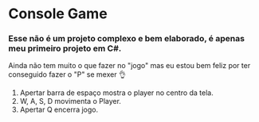 # Console Game

 ### Esse não é um projeto complexo e bem elaborado, é apenas meu primeiro projeto em C#.

 Ainda não tem muito o que fazer no "jogo" mas eu estou bem feliz por ter conseguido fazer o "P" se mexer 👌
 
 1. Apertar barra de espaço mostra o player no centro da tela.
 2. W, A, S, D movimenta o Player.
 3. Apertar Q encerra jogo.
 

